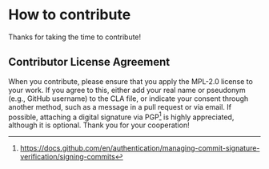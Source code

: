 # How to contribute
Thanks for taking the time to contribute!

## Contributor License Agreement
When you contribute, please ensure that you apply the MPL-2.0 license to your work. If you agree to
this, either add your real name or pseudonym (e.g., GitHub username) to the CLA file, or indicate
your consent through another method, such as a message in a pull request or via email. If possible,
attaching a digital signature via PGP[^1] is highly appreciated, although it is optional. Thank you
for your cooperation!

[^1]: https://docs.github.com/en/authentication/managing-commit-signature-verification/signing-commits
